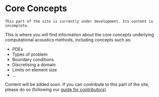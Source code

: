 # Core Concepts

```{admonition} More content to follow!
This part of the site is currently under development. Its content is incomplete.
```

This is where you will find information about the core concepts underlying computational acoustics methods, including concepts such as:

* PDEs
* Types of problem
* Boundary conditions
* Discretising a domain
* Limits on element size
* ...

Content will be added soon. If you can contribute to this part of the site, please do so (following our [guide for contributors](../about/contribute-contribute)).
